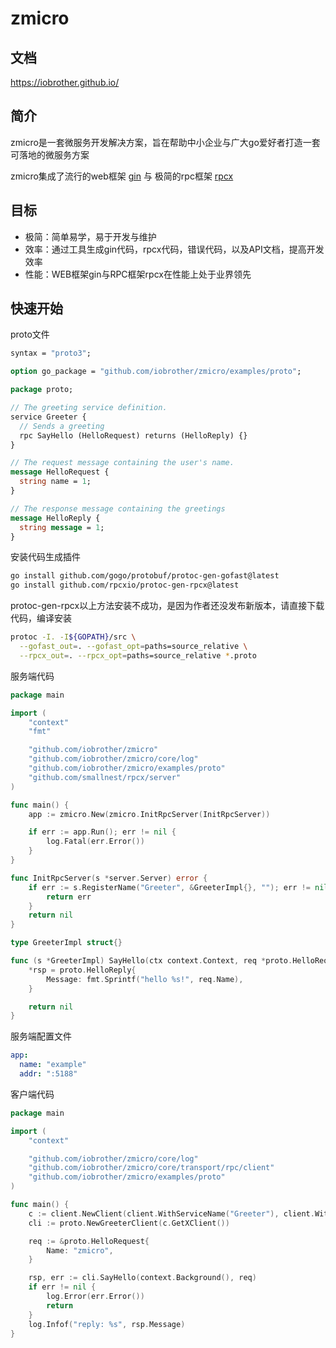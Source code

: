 # zmicro

## 文档

https://iobrother.github.io/

## 简介

zmicro是一套微服务开发解决方案，旨在帮助中小企业与广大go爱好者打造一套可落地的微服务方案

zmicro集成了流行的web框架 [gin](https://github.com/gin-gonic/gin) 与 极简的rpc框架 [rpcx](https://github.com/smallnest/rpcx)

## 目标

- 极简：简单易学，易于开发与维护
- 效率：通过工具生成gin代码，rpcx代码，错误代码，以及API文档，提高开发效率
- 性能：WEB框架gin与RPC框架rpcx在性能上处于业界领先

## 快速开始

proto文件

```protobuf
syntax = "proto3";

option go_package = "github.com/iobrother/zmicro/examples/proto";

package proto;

// The greeting service definition.
service Greeter {
  // Sends a greeting
  rpc SayHello (HelloRequest) returns (HelloReply) {}
}

// The request message containing the user's name.
message HelloRequest {
  string name = 1;
}

// The response message containing the greetings
message HelloReply {
  string message = 1;
}
```

安装代码生成插件

```bash
go install github.com/gogo/protobuf/protoc-gen-gofast@latest
go install github.com/rpcxio/protoc-gen-rpcx@latest
```

protoc-gen-rpcx以上方法安装不成功，是因为作者还没发布新版本，请直接下载代码，编译安装

```bash
protoc -I. -I${GOPATH}/src \
  --gofast_out=. --gofast_opt=paths=source_relative \
  --rpcx_out=. --rpcx_opt=paths=source_relative *.proto
```

服务端代码

```go
package main

import (
	"context"
	"fmt"

	"github.com/iobrother/zmicro"
	"github.com/iobrother/zmicro/core/log"
	"github.com/iobrother/zmicro/examples/proto"
	"github.com/smallnest/rpcx/server"
)

func main() {
	app := zmicro.New(zmicro.InitRpcServer(InitRpcServer))

	if err := app.Run(); err != nil {
		log.Fatal(err.Error())
	}
}

func InitRpcServer(s *server.Server) error {
	if err := s.RegisterName("Greeter", &GreeterImpl{}, ""); err != nil {
		return err
	}
	return nil
}

type GreeterImpl struct{}

func (s *GreeterImpl) SayHello(ctx context.Context, req *proto.HelloRequest, rsp *proto.HelloReply) error {
	*rsp = proto.HelloReply{
		Message: fmt.Sprintf("hello %s!", req.Name),
	}

	return nil
}

```

服务端配置文件

```yaml
app:
  name: "example"
  addr: ":5188"
```

客户端代码

```go
package main

import (
	"context"

	"github.com/iobrother/zmicro/core/log"
	"github.com/iobrother/zmicro/core/transport/rpc/client"
	"github.com/iobrother/zmicro/examples/proto"
)

func main() {
	c := client.NewClient(client.WithServiceName("Greeter"), client.WithServiceAddr("127.0.0.1:5188"))
	cli := proto.NewGreeterClient(c.GetXClient())

	req := &proto.HelloRequest{
		Name: "zmicro",
	}

	rsp, err := cli.SayHello(context.Background(), req)
	if err != nil {
		log.Error(err.Error())
		return
	}
	log.Infof("reply: %s", rsp.Message)
}
```
